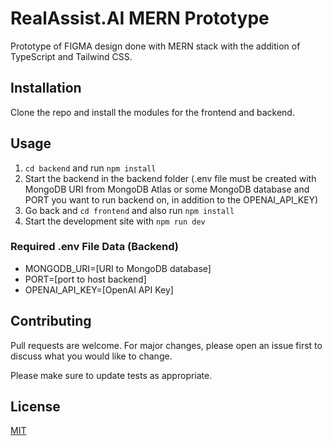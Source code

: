 # RealAssist.AI MERN Prototype

Prototype of FIGMA design done with MERN stack with the addition of TypeScript and Tailwind CSS.

## Installation
Clone the repo and install the modules for the frontend and backend.

## Usage

1. `cd backend` and run `npm install`
2. Start the backend in the backend folder (.env file must be created with MongoDB URI from MongoDB Atlas or some MongoDB database and PORT you want to run backend on, in addition to the OPENAI_API_KEY)
3. Go back and `cd frontend` and also run `npm install`
4. Start the development site with `npm run dev`

### Required .env File Data (Backend)

* MONGODB_URI=[URI to MongoDB database]
* PORT=[port to host backend]
* OPENAI_API_KEY=[OpenAI API Key]

## Contributing

Pull requests are welcome. For major changes, please open an issue first
to discuss what you would like to change.

Please make sure to update tests as appropriate.

## License

[MIT](https://choosealicense.com/licenses/mit/)